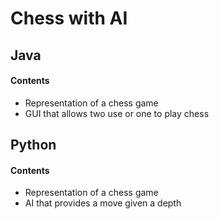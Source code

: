 # Chess with AI

## Java
#### Contents
* Representation of a chess game
* GUI that allows two use or one to play chess

## Python
#### Contents
* Representation of a chess game
* AI that provides a move given a depth
